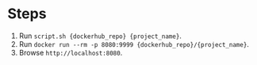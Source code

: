 # Steps

1. Run `script.sh {dockerhub_repo} {project_name}`.
2. Run `docker run --rm -p 8080:9999 {dockerhub_repo}/{project_name}`.
3. Browse `http://localhost:8080`.